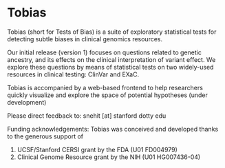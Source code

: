 # Tobias
Tobias (short for Tests of Bias) is a suite of exploratory statistical tests for detecting subtle biases in clinical genomics resources. 

Our initial release (version 1) focuses on questions related to genetic ancestry, and its effects on the clinical interpretation of variant effect. We explore these questions by means of statistical tests on two widely-used resources in clinical testing: ClinVar and EXaC.

Tobias is accompanied by a web-based frontend to help researchers quickly visualize and explore the space of potential hypotheses (under development)  

Please direct feedback to: 
snehit [at] stanford dotty edu

Funding acknowledgements:
Tobias was conceived and developed thanks to the generous support of 
1. UCSF/Stanford CERSI grant by the FDA (U01 FD004979)
2. Clinical Genome Resource grant by the NIH (U01 HG007436-04)
